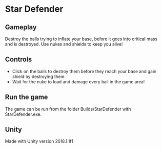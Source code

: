 # Star Defender



## Gameplay

Destroy the balls trying to inflate your base, before it goes into critical mass and is destroyed. Use nukes and shields to keep you alive! 

## Controls

- Click on the balls to destroy them before they reach your base and gain shield by destroying them
- Wait for the nuke to load and damage every ball in the game area!

## Run the game

The game can be run from the folder Builds/StarDefender with StarDefender.exe.

## Unity

Made with Unity version 2018.1.1f1


